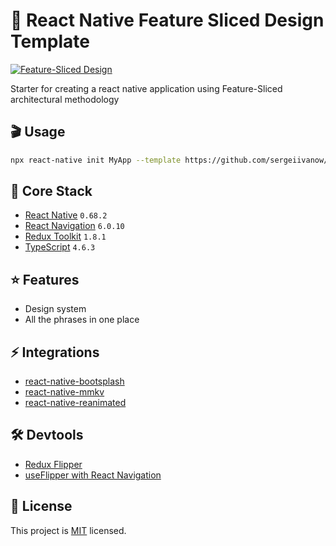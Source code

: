 # 🧩 React Native Feature Sliced Design Template

[![Feature-Sliced Design][shields-fsd-image]](https://feature-sliced.design/)

Starter for creating a react native application using Feature-Sliced architectural methodology

## 🎬 Usage

```sh
npx react-native init MyApp --template https://github.com/sergeiivanow/react-native-fsd-templete.git
```

## 🚀 Core Stack

- [React Native](https://reactnative.dev) `0.68.2`
- [React Navigation](https://reactnavigation.org/docs/getting-started) `6.0.10`
- [Redux Toolkit](https://redux-toolkit.js.org) `1.8.1`
- [TypeScript](https://www.typescriptlang.org) `4.6.3`

## ⭐️ Features

- Design system
- All the phrases in one place 

## ⚡️ Integrations 

- [react-native-bootsplash](https://github.com/zoontek/react-native-bootsplash)
- [react-native-mmkv](https://github.com/mrousavy/react-native-mmkv)
- [react-native-reanimated](https://github.com/software-mansion/react-native-reanimated)

## 🛠 Devtools 

- [Redux Flipper](https://github.com/jk-gan/redux-flipper)
- [useFlipper with React Navigation](https://reactnavigation.org/docs/devtools/#useflipper)

## 🔖 License

This project is [MIT](LICENSE) licensed.

[shields-fsd-image]: https://img.shields.io/badge/Feature--Sliced-Design-F92672?logoWidth=32&style=flat-square&logo=data:image/png;base64,iVBORw0KGgoAAAANSUhEUgAAACAAAAAgCAYAAABzenr0AAAACXBIWXMAAAsTAAALEwEAmpwYAAAAAXNSR0IArs4c6QAAAARnQU1BAACxjwv8YQUAAADJSURBVHgB7dfhCYMwEAXgd8UBHKHdoCOkI3SEblInaUfoCO0GbtCMkA3i5YeQH2I8OHIB/UAEeaiYx0koMhg6wVjHh8eeEVfgD0O0+xKaS0vwEuQHIvLQFGUclDUxiG6C/AhlqQNPGDrmQOrAA4Y61BV4jnzyC7U74PkFLvmFJjowoJ6AhRf4YruRP2FYC/CK9ny6zg/k/PrwijIOBSmT5Ys/uiY68Bbkw4aMz+75Q/OijIOyY2NiTroxuRcHi1BagrMg30OZeQknPcrQWNgGlSgAAAAASUVORK5CYII=



